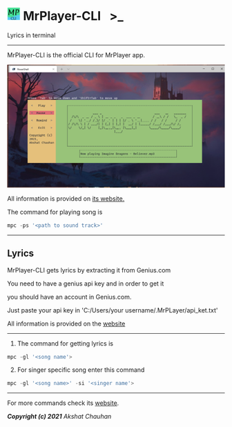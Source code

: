 # <img src="assets\icon.png" width="30"/> MrPlayer-CLI &nbsp; >_

Lyrics in terminal

---

MrPlayer-CLI is the official CLI for MrPlayer app.

![player](assets/main.png)

All information is provided on [its website.](https://AkshatChauhan18.github.io/MrPlayer-CLI)

The command for playing song is 
```powershell
mpc -ps '<path to sound track>'
```
---

## Lyrics

MrPlayer-CLI gets lyrics by extracting it from Genius.com

You need to have a genius api key and in order to get it 

you should have an account in Genius.com.

Just paste your api key in 'C:/Users/your username/.MrPLayer/api_ket.txt'

All information is provided on the [website](https://AkshatChauhan18.github.io/MrPlayer-CLI)

---
1. The command for getting lyrics is 

```powershell
mpc -gl '<song name'>
```
2. For singer specific song enter this command
```powershell
mpc -gl '<song name>' -si '<singer name'>
```

---

For more commands check its [website](https://AkshatChauhan18.github.io/MrPlayer-CLI).

***Copyright (c) 2021*** *Akshat Chauhan*
